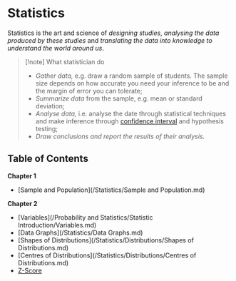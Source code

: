 # Statistics

Statistics is the art and science of *designing studies*, *analysing the data produced by these studies* and *translating the data into knowledge to understand the world around us*.

> [!note] What statistician do
> 
> - *Gather data,* e.g. draw a random sample of students. The sample size depends on how accurate you need your inference to be and the margin of error you can tolerate;
> - *Summarize data* from the sample, e.g. mean or standard deviation;
> - *Analyse data,* i.e. analyse the date through statistical techniques and make inference through [confidence interval](?TK) and hypothesis testing;
> - *Draw conclusions and report the results of their analysis.*

## Table of Contents

**Chapter 1**

- [Sample and Population](/Statistics/Sample and Population.md)

**Chapter 2**

- [Variables](/Probability and Statistics/Statistic Introduction/Variables.md)
- [Data Graphs](/Statistics/Data Graphs.md)
- [Shapes of Distributions](/Statistics/Distributions/Shapes of Distributions.md)
- [Centres of Distributions](/Statistics/Distributions/Centres of Distributions.md)
- [Z-Score](/Statistics/Z-Score.md)
